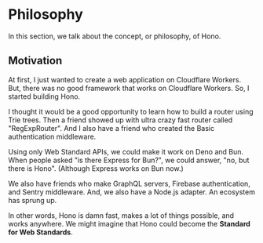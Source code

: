 # Philosophy

In this section, we talk about the concept, or philosophy, of Hono.

## Motivation

At first, I just wanted to create a web application on Cloudflare Workers.
But, there was no good framework that works on Cloudflare Workers.
So, I started building Hono.

I thought it would be a good opportunity to learn how to build a router using Trie trees.
Then a friend showed up with ultra crazy fast router called "RegExpRouter".
And I also have a friend who created the Basic authentication middleware.

Using only Web Standard APIs, we could make it work on Deno and Bun. When people asked "is there Express for Bun?", we could answer, "no, but there is Hono".
(Although Express works on Bun now.)

We also have friends who make GraphQL servers, Firebase authentication, and Sentry middleware.
And, we also have a Node.js adapter.
An ecosystem has sprung up.

In other words, Hono is damn fast, makes a lot of things possible, and works anywhere.
We might imagine that Hono could become the **Standard for Web Standards**.
